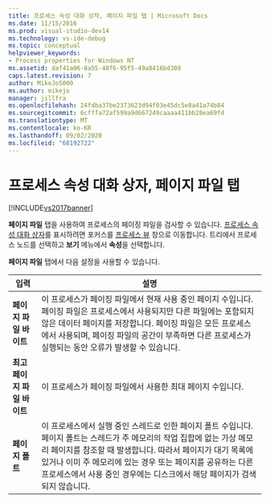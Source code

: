 ```yaml
---
title: 프로세스 속성 대화 상자, 페이지 파일 탭 | Microsoft Docs
ms.date: 11/15/2016
ms.prod: visual-studio-dev14
ms.technology: vs-ide-debug
ms.topic: conceptual
helpviewer_keywords:
- Process properties for Windows NT
ms.assetid: daf41a06-8a55-48f6-95f5-49a8416bd308
caps.latest.revision: 7
author: MikeJo5000
ms.author: mikejo
manager: jillfra
ms.openlocfilehash: 24fdba37be2373623d94f03e45dc5e8a41a74b84
ms.sourcegitcommit: 6cfffa72af599a9d667249caaaa411bb28ea69fd
ms.translationtype: MT
ms.contentlocale: ko-KR
ms.lasthandoff: 09/02/2020
ms.locfileid: "68192722"
---
```

# <a name="page-file-tab-process-properties-dialog-box"></a>프로세스 속성 대화 상자, 페이지 파일 탭
[!INCLUDE[vs2017banner](../includes/vs2017banner.md)]

**페이지 파일** 탭을 사용하여 프로세스의 페이징 파일을 검사할 수 있습니다. [프로세스 속성 대화 상자](../debugger/process-properties-dialog-box.md)를 표시하려면 포커스를 [프로세스 뷰](../debugger/processes-view.md) 창으로 이동합니다. 트리에서 프로세스 노드를 선택하고 **보기** 메뉴에서 **속성**을 선택합니다.  
  
 **페이지 파일** 탭에서 다음 설정을 사용할 수 있습니다.  
  
|입력|설명|  
|-----------|-----------------|  
|**페이지 파일 바이트**|이 프로세스가 페이징 파일에서 현재 사용 중인 페이지 수입니다. 페이징 파일은 프로세스에서 사용되지만 다른 파일에는 포함되지 않은 데이터 페이지를 저장합니다. 페이징 파일은 모든 프로세스에서 사용되며, 페이징 파일의 공간이 부족하면 다른 프로세스가 실행되는 동안 오류가 발생할 수 있습니다.|  
|**최고 페이지 파일 바이트**|이 프로세스가 페이징 파일에서 사용한 최대 페이지 수입니다.|  
|**페이지 폴트**|이 프로세스에서 실행 중인 스레드로 인한 페이지 폴트 수입니다. 페이지 폴트는 스레드가 주 메모리의 작업 집합에 없는 가상 메모리 페이지를 참조할 때 발생합니다. 따라서 페이지가 대기 목록에 있거나 이미 주 메모리에 있는 경우 또는 페이지를 공유하는 다른 프로세스에서 사용 중인 경우에는 디스크에서 해당 페이지가 검색되지 않습니다.|
